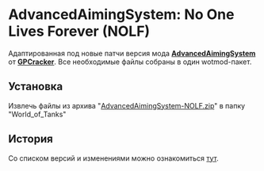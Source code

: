 ﻿# AdvancedAimingSystem: No One Lives Forever (NOLF)
Адаптированная под новые патчи версия мода **[AdvancedAimingSystem](https://github.com/GPCracker/AdvancedAimingSystem)** от **[GPCracker](https://github.com/GPCracker)**. Все необходимые файлы собраны в один wotmod-пакет.

## Установка
Извлечь файлы из архива "[AdvancedAimingSystem-NOLF.zip](./zip)" в папку "World_of_Tanks\"

## История
Со списком версий и изменениями можно ознакомиться [тут](./HISTORY.md).
